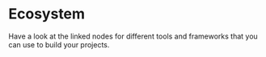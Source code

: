 # Ecosystem

Have a look at the linked nodes for different tools and frameworks that you can use to build your projects.